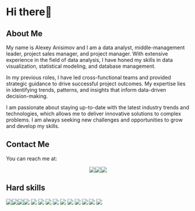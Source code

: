 # Hi there👋

## About Me

My name is Alexey Anisimov and I am a data analyst, middle-management leader, project sales manager, and project manager. With extensive experience in the field of data analysis, I have honed my skills in data visualization, statistical modeling, and database management.

In my previous roles, I have led cross-functional teams and provided strategic guidance to drive successful project outcomes. My expertise lies in identifying trends, patterns, and insights that inform data-driven decision-making.

I am passionate about staying up-to-date with the latest industry trends and technologies, which allows me to deliver innovative solutions to complex problems. I am always seeking new challenges and opportunities to grow and develop my skills.

## Contact Me

You can reach me at:

<div style="display: flex; justify-content: center;">
    <a href="mailto:a.anisimov83@mail.ru"><img src="https://img.shields.io/badge/-Email-red?style=for-the-badge&logo=mail.ru&logoColor=white"></a>
    <a href="https://www.facebook.com/AlexeyAnisimov83"><img src="https://img.shields.io/badge/-Facebook-blue?style=for-the-badge&logo=facebook&logoColor=white"></a>
    <a href="https://vk.com/id629331"><img src="https://img.shields.io/badge/-VK-blue?style=for-the-badge&logo=vk&logoColor=white"></a>
</div>

## Hard skills

<img src="https://img.shields.io/badge/-MS_Word-green?style=flat-square&logo=microsoft-word"><img src="https://img.shields.io/badge/-MS_PowerPoint-green?style=flat-square&logo=microsoft-powerpoint"><img src="https://img.shields.io/badge/-AutoCAD-green?style=flat-square"><img src="https://img.shields.io/badge/-Adobe_Photoshop-green?style=flat-square&logo=adobe-photoshop">
<img src="https://img.shields.io/badge/-1C_Предприятие_8-green?style=flat-square">
<img src="https://img.shields.io/badge/-Maconomy-green?style=flat-square">
<img src="https://img.shields.io/badge/-MS_Outlook-green?style=flat-square&logo=microsoft-outlook">
<img src="https://img.shields.io/badge/-Python-green?style=flat-square&logo=python">
<img src="https://img.shields.io/badge/-SQL-green?style=flat-square">
<img src="https://img.shields.io/badge/-Jupyter_Notebook-green?style=flat-square&logo=jupyter">
<img src="https://img.shields.io/badge/-Tableau-green?style=flat-square">
<img src="https://img.shields.io/badge/-Matplotlib-green?style=flat-square">
<img src="https://img.shields.io/badge/-Seaborn-green?style=flat-square">
<img src="https://img.shields.io/badge/-Plotly-green?style=flat-square">
